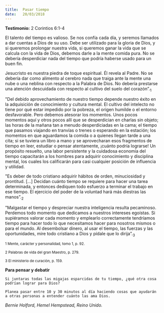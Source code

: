 ```yaml
---
title:  Pasar tiempo 
date:   20/03/2018
---
```


**Testimonio:** 2 Corintios 6:1-4 

El talento del tiempo es valioso. Se nos confía cada día, y seremos llamados a dar cuentas a Dios de su uso. Debe ser utilizado para la gloria de Dios, y si queremos prolongar nuestra vida, si queremos ganar la vida que se calcula con la vida de Dios, debemos darle a la mente comida pura. No se debería desperdiciar nada del tiempo que podría haberse usado para un buen fin. 

Jesucristo es nuestra piedra de toque espiritual. Él revela al Padre. No se debería dar como alimento al cerebro nada que traiga ante la mente una nube o una neblina con respecto a la Palabra de Dios. No debería prestarse una atención descuidada con respecto al cultivo del suelo del corazón”.<sub>1</sub>

"Del debido aprovechamiento de nuestro tiempo depende nuestro éxito en la adquisición de conocimiento y cultura mental. El cultivo del intelecto no tiene por qué estar impedido por la pobreza, el origen humilde o el entorno desfavorable. Pero debemos atesorar los momentos. Unos pocos momentos aquí y otros pocos allí que se desperdician en charlas sin objeto; las horas de la mañana tan a menudo desperdiciadas en la cama; el tiempo que pasamos viajando en tranvías o trenes o esperando en la estación; los momentos en que aguardamos la comida o a quienes llegan tarde a una cita; si se tuviera un libro a mano y se aprovecharan esos fragmentos de tiempo en leer, estudiar o pensar atentamente, ¡cuánto podría lograrse! Un propósito resuelto, una labor persistente y la cuidadosa economía del tiempo capacitarán a los hombres para adquirir conocimiento y disciplina mental, los cuales los calificarán para casi cualquier posición de influencia y utilidad. 

"Es deber de todo cristiano adquirir hábitos de orden, minuciosidad y prontitud. [...] Decidan cuánto tiempo se requiere para hacer una tarea determinada, y entonces dediquen todo esfuerzo a terminar el trabajo en ese tiempo. El ejercicio del poder de la voluntad hará más diestras las manos”.<sub>2</sub>

"Malgastar el tiempo y despreciar nuestra inteligencia resulta pecaminoso. Perdemos todo momento que dedicamos a nuestros intereses egoístas. Si supiéramos valorar cada momento y emplearlo correctamente tendríamos tiempo para hacer todo lo que necesitamos hacer para nosotros mismos o para el mundo. Al desembolsar dinero, al usar el tiempo, las fuerzas y las oportunidades, mire todo cristiano a Dios y pídale que lo dirija”.<sub>3</sub>

<sub>1 Mente, carácter y personalidad, tomo 1, p. 92.</sub>

<sub>2 Palabras de vida del gran Maestro, p. 279.</sub>

<sub>3 El ministerio de curación, p. 159.</sub>

**Para pensar y debatir**

`Si juntaras todas las migajas esparcidas de tu tiempo, ¿qué otra cosa podrían lograr para Dios?`

`Planea pasar entre 10 y 30 minutos al día haciendo cosas que ayudarán a otras personas a entender cuánto las ama Dios.`

_Bernie Holford, Hemel Hempstead, Reino Unido._